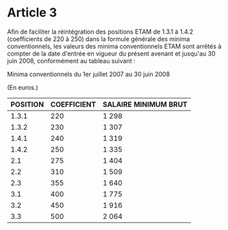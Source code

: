 # Article 3

  
 Afin de faciliter la réintégration des positions ETAM de 1.3.1 à 1.4.2 (coefficients de 220 à 250) dans la formule générale des minima conventionnels, les valeurs des minima conventionnels ETAM sont arrêtés à compter de la date d'entrée en vigueur du présent avenant et jusqu'au 30 juin 2008, conformément au tableau suivant :

  
Minima conventionnels du 1er juillet 2007 au 30 juin 2008

  
(En euros.) 



| POSITION | COEFFICIENT | SALAIRE MINIMUM BRUT |
| --- | --- | --- |
| 1.3.1 | 220 | 1 298 |
| 1.3.2 | 230 | 1 307 |
| 1.4.1 | 240 | 1 319 |
| 1.4.2 | 250 | 1 335 |
| 2.1 | 275 | 1 404 |
| 2.2 | 310 | 1 509 |
| 2.3 | 355 | 1 640 |
| 3.1 | 400 | 1 775 |
| 3.2 | 450 | 1 916 |
| 3.3 | 500 | 2 064 |


